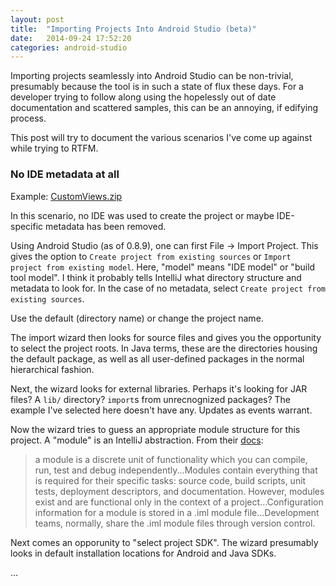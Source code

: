```yaml
---
layout: post
title:  "Importing Projects Into Android Studio (beta)"
date:   2014-09-24 17:52:20
categories: android-studio
---
```


Importing projects seamlessly into Android Studio can be non-trivial, presumably because the tool is in such a state of flux these days.  For a developer trying to follow along using the hopelessly out of date documentation and scattered samples, this can be an annoying, if edifying process.  

This post will try to document the various scenarios I've come up against while trying to RTFM.

### No IDE metadata at all

Example: [CustomViews.zip](http://developer.android.com/shareables/training/CustomView.zip)

In this scenario, no IDE was used to create the project or maybe IDE-specific metadata has been removed.  

Using Android Studio (as of 0.8.9), one can first File -> Import Project.  This gives the option to `Create project from existing sources` or `Import project from existing model`.  Here, "model" means "IDE model" or "build tool model".  I think it probably tells IntelliJ what directory structure and metadata to look for.  In the case of no metadata, select `Create project from existing sources`.

Use the default (directory name) or change the project name.

The import wizard then looks for source files and gives you the opportunity to select the project roots.  In Java terms, these are the directories housing the default package, as well as all user-defined packages in the normal hierarchical fashion.  

Next, the wizard looks for external libraries.  Perhaps it's looking for JAR files?  A `lib/` directory?  `import`s from unrecnognized packages?  The example I've selected here doesn't have any.  Updates as events warrant.

Now the wizard tries to guess an appropriate module structure for this project.   A "module" is an IntelliJ abstraction.  From their [docs](http://www.jetbrains.com/idea/webhelp/module.html): 

> a module is a discrete unit of functionality which you can compile, run, test and debug independently...Modules contain everything that is required for their specific tasks: source code, build scripts, unit tests, deployment descriptors, and documentation. However, modules exist and are functional only in the context of a project...Configuration information for a module is stored in a .iml module file...Development teams, normally, share the .iml module files through version control.

Next comes an opporunity to "select project SDK".  The wizard presumably looks in default installation locations for Android and Java SDKs.  

...

